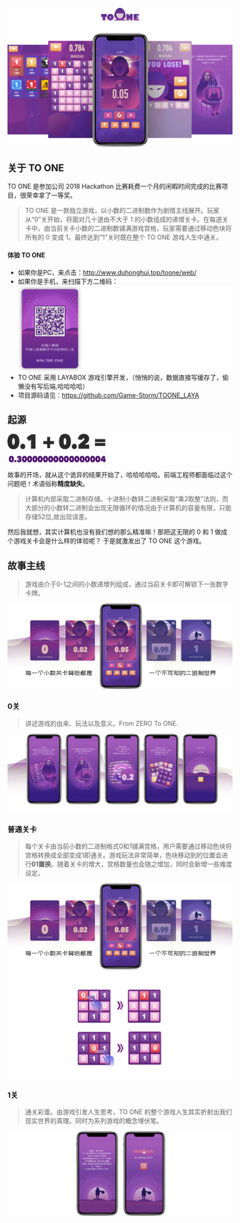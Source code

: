 ![image](https://github.com/Game-Storm/TOONE_LAYA/blob/master/github/%E6%80%BB%E4%BD%93.png)

## 关于 TO ONE
TO ONE 是参加公司 2018 Hackathon 比赛耗费一个月的闲暇时间完成的比赛项目，很荣幸拿了一等奖。
>TO ONE 是一款独立游戏，以小数的二进制数作为剧情主线展开。玩家从“0”关开始，将面对几十道由不大于 1 的小数组成的递增关卡。在每道关卡中，由当前关卡小数的二进制数铺满游戏宫格，玩家需要通过移动色块将所有的 0 变成 1。最终达到“1”关时既在整个 TO ONE 游戏人生中通关。
#### 体验 TO ONE
* 如果你是PC，来点击：http://www.duhonghui.top/toone/web/  
* 如果你是手机，来扫描下方二维码：
![image](https://github.com/Game-Storm/TOONE_LAYA/blob/master/github/0.png)
* TO ONE 采用 LAYABOX 游戏引擎开发，（悄悄的说，数据直接写缓存了，偷懒没有写后端,哈哈哈哈）
* 项目源码请见：https://github.com/Game-Storm/TOONE_LAYA


## 起源
![image](https://github.com/Game-Storm/TOONE_LAYA/blob/master/github/9.png) 
  
故事的开场，就从这个诡异的结果开始了，哈哈哈哈哈。前端工程师都面临过这个问题吧！术语俗称**精度缺失**。
>计算机内部采取二进制存储。十进制小数转二进制采取“乘2取整”法则，而大部分的小数转二进制会出现无限循环的情况由于计算机的容量有限，只能存储52位,故出现误差。

然后我就想，其实计算机也没有我们想的那么精准嘛！那把这无限的 0 和 1 做成个游戏关卡会是什么样的体验呢？
于是就激发出了 TO ONE 这个游戏。

## 故事主线
>游戏由介于0-1之间的小数递增列组成，通过当前关卡即可解锁下一张数字卡牌。

![image](https://github.com/Game-Storm/TOONE_LAYA/blob/master/github/10.png)
### 0关
>讲述游戏的由来、玩法以及意义。From ZERO To ONE.

![image](https://github.com/Game-Storm/TOONE_LAYA/blob/master/github/2.png)

### 普通关卡
>每个关卡由当前小数的二进制格式0和1铺满宫格，用户需要通过移动色块将宫格转换成全部变成1即通关。游戏玩法非常简单，色块移动到的位置会进行**01置换**。随着关卡的增大，宫格数量也会随之增加，同时会新增一些难度设定。

![image](https://github.com/Game-Storm/TOONE_LAYA/blob/master/github/10.png)
![image](https://github.com/Game-Storm/TOONE_LAYA/blob/master/github/7.png)

### 1关
>通关彩蛋。由游戏引发人生思考，TO ONE 的整个游戏人生其实折射出我们现实世界的真理。同时为系列游戏的概念埋伏笔。

![image](https://github.com/Game-Storm/TOONE_LAYA/blob/master/github/8.png)







